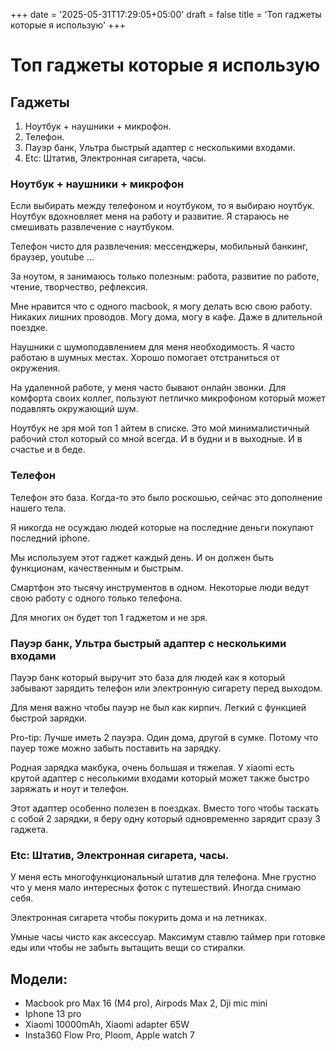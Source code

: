 +++
date = '2025-05-31T17:29:05+05:00'
draft = false
title = 'Топ гаджеты которые я использую'
+++

# Топ гаджеты которые я использую

## Гаджеты

1. Ноутбук + наушники + микрофон.
2. Телефон.
3. Пауэр банк, Ультра быстрый адаптер с несколькими входами.
4. Etc: Штатив, Электронная сигарета, часы.

### Ноутбук + наушники + микрофон

Если выбирать между телефоном и ноутбуком, то я выбираю ноутбук. Ноутбук вдохновляет меня на работу и развитие. Я стараюсь не смешивать развлечение с наутбуком.

Телефон чисто для развлечения: мессенджеры, мобильный банкинг, браузер, youtube ...

За ноутом, я занимаюсь только полезным: работа, развитие по работе, чтение, творчество, рефлексия.

Мне нравится что с одного macbook, я могу делать всю свою работу. Никаких лишних проводов. Могу дома, могу в кафе. Даже в длительной поездке. 

Наушники с шумоподавлением для меня необходимость. Я часто работаю в шумных местах. Хорошо помогает отстраниться от окружения.

На удаленной работе, у меня часто бывают онлайн звонки. Для комфорта своих коллег, пользуют петличко микрофоном который может подавлять окружающий шум.

Ноутбук не зря мой топ 1 айтем в списке. Это мой минималистичный рабочий стол который со мной всегда. И в будни и в выходные. И в счастье и в беде.

### Телефон

Телефон это база. Когда-то это было роскошью, сейчас это дополнение нашего тела. 

Я никогда не осуждаю людей которые на последние деньги покупают последний iphone.

Мы используем этот гаджет каждый день. И он должен быть функционам, качественным и быстрым.

Смартфон это тысячу инструментов в одном. Некоторые люди ведут свою работу с одного только телефона.

Для многих он будет топ 1 гаджетом и не зря.

### Пауэр банк, Ультра быстрый адаптер с несколькими входами

Пауэр банк который выручит это база для людей как я который забывают зарядить телефон или электронную сигарету перед выходом.

Для меня важно чтобы пауэр не был как кирпич. Легкий с функцией быстрой зарядки.

Pro-tip: Лучше иметь 2 пауэра. Один дома, другой в сумке. Потому что пауер тоже можно забыть поставить на зарядку.

Родная зарядка макбука, очень большая и тяжелая. У xiaomi есть крутой адаптер с несолькими входами который может также быстро заряжать и ноут и телефон.

Этот адаптер особенно полезен в поездках. Вместо того чтобы таскать с собой 2 зарядки, я беру одну который одновременно зарядит сразу 3 гаджета.

### Etc: Штатив, Электронная сигарета, часы.

У меня есть многофункциональный штатив для телефона. Мне грустно что у меня мало интересных фоток с путешествий. Иногда снимаю себя. 

Электронная сигарета чтобы покурить дома и на летниках.

Умные часы чисто как аксессуар. Максимум ставлю таймер при готовке еды или чтобы не забыть вытащить вещи со стиралки.

## Модели:
- Macbook pro Max 16 (M4 pro), Airpods Max 2, Dji mic mini
- Iphone 13 pro
- Xiaomi 10000mAh, Xiaomi adapter 65W
- Insta360 Flow Pro, Ploom, Apple watch 7
